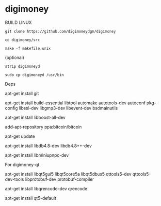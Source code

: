 # digimoney
BUILD LINUX

    git clone https://github.com/digimoneydgm/digimoney

    cd digimoney/src

    make -f makefile.unix

(optional)

    strip digimoneyd

    sudo cp digimoneyd /usr/bin


Deps

apt-get install git

apt-get install build-essential libtool automake autotools-dev autoconf pkg-config libssl-dev libgmp3-dev libevent-dev bsdmainutils 

apt-get install libboost-all-dev

add-apt-repository ppa:bitcoin/bitcoin

apt-get update

apt-get install libdb4.8-dev libdb4.8++-dev

apt-get install libminiupnpc-dev



For digimoney-qt

apt-get install libqt5gui5 libqt5core5a libqt5dbus5 qttools5-dev qttools5-dev-tools libprotobuf-dev protobuf-compiler

apt-get install libqrencode-dev qrencode 

apt-get install qt5-default
